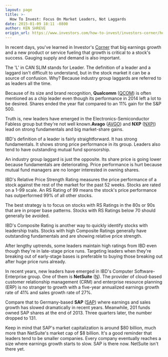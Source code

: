 ```yaml
---
layout: page
title: >-
  How To Invest: Focus On Market Leaders, Not Laggards
date: 2015-01-09 18:11 -0800
author: KEN SHREVE
origin_url: https://www.investors.com/how-to-invest/investors-corner/how-to-pick-leading-stocks/
---
```


In recent days, you've learned in Investor's [Corner](http://education.investors.com/) that big earnings growth and a new product or service fueling that growth is critical to a stock's success. Gauging supply and demand is also important.

The 'L' in CAN SLIM stands for Leader. The definition of a leader and a laggard isn't difficult to understand, but in the stock market it can be a source of confusion. Why? Because industry group laggards are referred to as leaders all the time.

Because of its size and brand recognition, **Qualcomm** ([QCOM](https://research.investors.com/quote.aspx?symbol=QCOM)) is often mentioned as a chip leader even though its performance in 2014 left a lot to be desired. Shares ended the year flat compared to an 11% gain for the S&P 500.

Truth is, new leaders have emerged in the Electronics-Semiconductor Fabless group but they're not well known.**Avago** ([AVGO](https://research.investors.com/quote.aspx?symbol=AVGO)) and **NXP** ([NXPI](https://research.investors.com/quote.aspx?symbol=NXPI)) lead on strong fundamentals and big market-share gains.

IBD's definition of a leader is fairly straightforward. It has strong fundamentals. It shows strong price performance in its group. Leaders also tend to have outstanding mutual fund sponsorship.

An industry group laggard is just the opposite. Its share price is going lower because fundamentals are deteriorating. Price performance is hurt because mutual fund managers are no longer interested in owning shares.

IBD's Relative Price Strength Rating measures the price performance of a stock against the rest of the market for the past 52 weeks. Stocks are rated on a 1-99 scale. An RS Rating of 99 means the stock's price performance has outperformed 99% of all other stocks.

The best strategy is to focus on stocks with RS Ratings in the 80s or 90s that are in proper base patterns. Stocks with RS Ratings below 70 should generally be avoided.

IBD's Composite Rating is another way to quickly identify stocks with leadership traits. Stocks with high Composite Ratings generally have outstanding fundamentals and are showing relative price strength.

After lengthy uptrends, some leaders maintain high ratings from IBD even though they're in late-stage price runs. Targeting leaders when they're breaking out of early-stage bases is preferable to buying those breaking out after huge price runs already.

In recent years, new leaders have emerged in IBD's Computer Software-Enterprise group. One of them is **NetSuite** ([N](https://research.investors.com/quote.aspx?symbol=N)). The provider of cloud-based customer relationship management (CRM) and enterprise resource planning (ERP) is no stranger to growth with a five-year annualized earnings growth rate of 41% and sales growth rate of 27%.

Compare that to Germany-based **SAP** ([SAP](https://research.investors.com/quote.aspx?symbol=SAP)) where earnings and sales growth has slowed dramatically in recent years. Meanwhile, 201 funds owned SAP shares at the end of 2013. Three quarters later, the number dropped to 131.

Keep in mind that SAP's market capitalization is around \$80 billion, much more than NetSuite's market cap of \$8 billion. It's a good reminder that leaders tend to be smaller companies. Every company eventually reaches a size where earnings growth starts to slow. SAP is there now. NetSuite isn't there yet.
